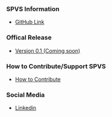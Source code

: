 ### SPVS Information
* [GitHub Link](https://github.com/OWASP/www-project-spvs)

### Offical Release
* [Version 0.1 (Coming soon)](#)

### How to Contribute/Support SPVS
* [How to Contribute](https://github.com/OWASP/www-project-spvs/blob/main/CONTRIBUTING.md)

### Social Media
* [Linkedin](https://github.com/OWASP/www-project-spvs/blob/main/CONTRIBUTING.md)
